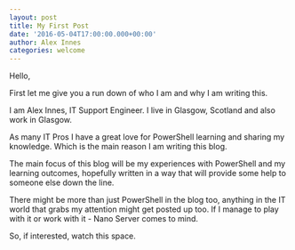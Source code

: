 ```yaml
---
layout: post
title: My First Post
date: '2016-05-04T17:00:00.000+00:00'
author: Alex Innes
categories: welcome
---
```

Hello,

First let me give you a run down of who I am and why I am writing this.

I am Alex Innes, IT Support Engineer. I live in Glasgow, Scotland and also work in Glasgow.
<!--more-->
As many IT Pros I have a great love for PowerShell learning and sharing my knowledge. Which is the main reason
I am writing this blog. 

The main focus of this blog will be my experiences with PowerShell and my learning outcomes, hopefully written in a way that will provide some help
to someone else down the line.

There might be more than just PowerShell in the blog too, anything in the IT world that grabs my attention might get posted up too. If I manage to 
play with it or work with it - Nano Server comes to mind.

So, if interested, watch this space.




